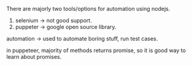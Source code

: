 There are majorly two tools/options for automation using nodejs.
1. selenium -> not good support.
2. puppeter -> google open source library.

automation -> used to automate boring stuff, run test cases.

in puppeteer, majority of methods returns promise, so it is good way to learn about promises.